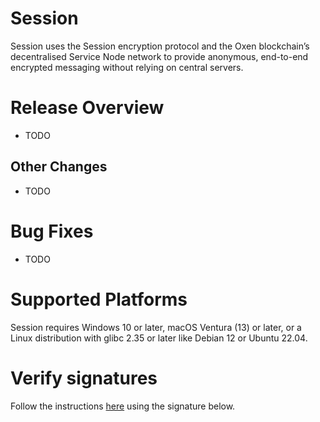 # Session

Session uses the Session encryption protocol and the Oxen blockchain’s decentralised Service Node network to provide anonymous, end-to-end encrypted messaging without relying on central servers.

# Release Overview

- TODO

## Other Changes

- TODO

# Bug Fixes

- TODO

# Supported Platforms

<!-- NOTE Make sure to verify the supported platforms have not changed before making a release -->

Session requires Windows 10 or later, macOS Ventura (13) or later, or a Linux distribution with glibc 2.35 or later like Debian 12 or Ubuntu 22.04.

# Verify signatures

Follow the instructions [here](https://github.com/session-foundation/session-desktop/tree/master#verifying-signatures) using the signature below.

<!-- NOTE The signature is added below using the signing script. Do not write below here. -->
